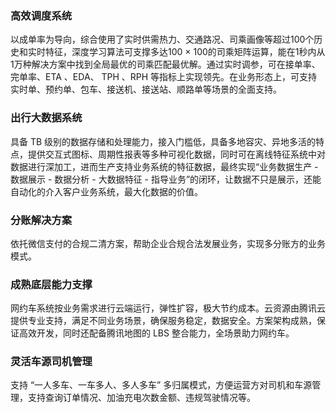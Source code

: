 ### 高效调度系统
以成单率为导向，综合使用了实时供需热力、交通路况、司乘画像等超过100个历史和实时特征，深度学习算法可支撑多达100 × 100的司乘矩阵运算，能在1秒内从1万种解决方案中找到全局最优的司乘匹配最优解。通过实时调参，可在接单率、完单率、ETA 、EDA、 TPH 、RPH 等指标上实现领先。在业务形态上，可支持实时单、预约单、包车、接送机、接送站、顺路单等场景的全面支持。

### 出行大数据系统
具备 TB 级别的数据存储和处理能力，接入门槛低，具备多地容灾、异地多活的特点，提供交互式图标、周期性报表等多种可视化数据，同时可在离线特征系统中对数据进行深加工，进而生产支持业务系统的特征数据，最终实现“业务数据生产 - 数据展示 - 数据分析 - 大数据特征 - 指导业务”的闭环，让数据不只是展示，还能自动化的介入客户业务系统，最大化数据的价值。

### 分账解决方案
依托微信支付的合规二清方案，帮助企业合规合法发展业务，实现多分账方的业务模式。

### 成熟底层能力支撑
网约车系统按业务需求进行云端运行，弹性扩容，极大节约成本。云资源由腾讯云提供专业支持，满足不同业务场景，确保服务稳定，数据安全。方案架构成熟，保证高效开发，同时还配备腾讯地图的 LBS 整合能力，全场景助力网约车。

### 灵活车源司机管理
支持 “一人多车、一车多人、多人多车” 多归属模式，方便运营方对司机和车源管理，支持查询订单情况、加油充电次数金额、违规驾驶情况等。
